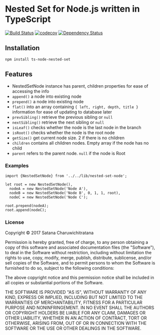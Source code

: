 # Nested Set for Node.js written in TypeScript

[![Build Status](https://travis-ci.org/micksatana/node-nested-set.svg?branch=master)](https://travis-ci.org/micksatana/node-nested-set)
[![codecov](https://codecov.io/gh/micksatana/node-nested-set/branch/master/graph/badge.svg)](https://codecov.io/gh/micksatana/node-nested-set)
[![Dependency Status](https://david-dm.org/micksatana/node-nested-set.svg)](https://david-dm.org/micksatana/node-nested-set)

## Installation
```
npm install ts-node-nested-set
```

## Features
 * NestedSetNode instance has parent, children properties for ease of accessing the info
 * `append()` a node into existing node
 * `prepend()` a node into existing node
 * `flat()` into an array containing `{ left, right, depth, title }` information 
   for ease of updating to database later
 * `prevSibling()` retrieve the previous sibling or `null`
 * `nextSibling()` retrieve the next sibling or `null`
 * `isLeaf()` checks whether the node is the last node in the branch
 * `isRoot()` checks whether the node is the root node
 * `getSize()` get current node size. 2 if there is no children
 * `children` contains all children nodes. Empty array if the node has no child
 * `parent` refers to the parent node. `null` if the node is Root 

### Examples

```
import {NestedSetNode} from '../../lib/nested-set-node';

let root = new NestedSetNode(),
  nodeA = new NestedSetNode('Node A'),
  nodeB = new NestedSetNode('Node B', 0, 1, 1, root),
  nodeC = new NestedSetNode('Node C');

root.prepend(nodeA);
root.append(nodeC);
```

### License

Copyright &copy; 2017 Satana Charuwichitratana

Permission is hereby granted, free of charge, to any person obtaining a copy of this software and associated 
documentation files (the "Software"), to deal in the Software without restriction, including without limitation 
the rights to use, copy, modify, merge, publish, distribute, sublicense, and/or sell copies of the Software, 
and to permit persons to whom the Software is furnished to do so, subject to the following conditions:

The above copyright notice and this permission notice shall be included in all copies or substantial portions 
of the Software.

THE SOFTWARE IS PROVIDED "AS IS", WITHOUT WARRANTY OF ANY KIND, EXPRESS OR IMPLIED, 
INCLUDING BUT NOT LIMITED TO THE WARRANTIES OF MERCHANTABILITY, FITNESS FOR A PARTICULAR PURPOSE AND NONINFRINGEMENT. 
IN NO EVENT SHALL THE AUTHORS OR COPYRIGHT HOLDERS BE LIABLE FOR ANY CLAIM, DAMAGES OR OTHER LIABILITY, 
WHETHER IN AN ACTION OF CONTRACT, TORT OR OTHERWISE, ARISING FROM, OUT OF OR IN CONNECTION WITH THE SOFTWARE OR 
THE USE OR OTHER DEALINGS IN THE SOFTWARE.
